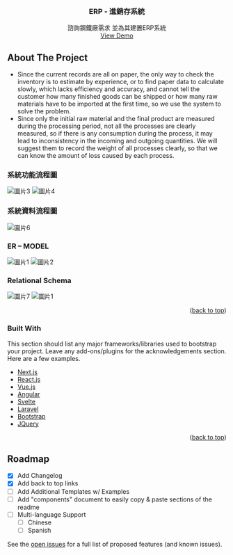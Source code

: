<div id="top"></div>

<!-- PROJECT LOGO -->
<br />
<div align="center">
  <h3 align="center">ERP - 進銷存系統</h3>

  <p align="center">
    諮詢鋼鐵廠需求 並為其建置ERP系統
    <br />
    <a href="https://github.com/othneildrew/Best-README-Template">View Demo</a>
  </p>
</div>

<!-- ABOUT THE PROJECT -->
## About The Project
* Since the current records are all on paper, the only way to check the inventory is to estimate by experience, or to find paper data to calculate slowly, which lacks efficiency and accuracy, and cannot tell the customer how many finished goods can be shipped or how many raw materials have to be imported at the first time, so we use the system to solve the problem. 
* Since only the initial raw material and the final product are measured during the processing period, not all the processes are clearly measured, so if there is any consumption during the process, it may lead to inconsistency in the incoming and outgoing quantities. <Solution> We will suggest them to record the weight of all processes clearly, so that we can know the amount of loss caused by each process.

### 系統功能流程圖
![圖片3](https://user-images.githubusercontent.com/38940305/166251839-786e010d-4cc6-4fa5-813c-3003e32bf60d.png)
![圖片4](https://user-images.githubusercontent.com/38940305/166251846-b0e80655-9ea2-4573-88bd-31321d2674e3.png)

### 系統資料流程圖
![圖片6](https://user-images.githubusercontent.com/38940305/166252298-79731f72-0ffd-439d-847a-4e632b4ae903.png)

### ER – MODEL
![圖片1](https://user-images.githubusercontent.com/38940305/166253977-fc6fb9a5-08cb-4161-bcac-f1831d23028b.png)
![圖片2](https://user-images.githubusercontent.com/38940305/166253988-0824c5bd-698b-4f66-b130-d0513c478a0a.png)

### Relational Schema
![圖片7](https://user-images.githubusercontent.com/38940305/166253321-57dc8435-0f38-456a-8f28-feb4589d4d4f.png)
 ![圖片1](https://user-images.githubusercontent.com/38940305/166254481-db24ec25-53a8-4302-8fe0-2f149f208812.png)


<p align="right">(<a href="#top">back to top</a>)</p>

  
### Built With

This section should list any major frameworks/libraries used to bootstrap your project. Leave any add-ons/plugins for the acknowledgements section. Here are a few examples.

* [Next.js](https://nextjs.org/)
* [React.js](https://reactjs.org/)
* [Vue.js](https://vuejs.org/)
* [Angular](https://angular.io/)
* [Svelte](https://svelte.dev/)
* [Laravel](https://laravel.com)
* [Bootstrap](https://getbootstrap.com)
* [JQuery](https://jquery.com)

<p align="right">(<a href="#top">back to top</a>)</p>

<!-- ROADMAP -->
## Roadmap

- [x] Add Changelog
- [x] Add back to top links
- [ ] Add Additional Templates w/ Examples
- [ ] Add "components" document to easily copy & paste sections of the readme
- [ ] Multi-language Support
    - [ ] Chinese
    - [ ] Spanish

See the [open issues](https://github.com/othneildrew/Best-README-Template/issues) for a full list of proposed features (and known issues).
